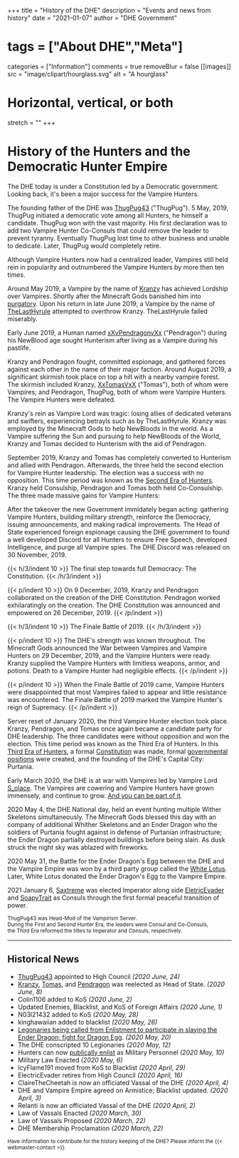 +++
title = "History of the DHE"
description = "Events and news from history"
date = "2021-01-07"
author = "DHE Government"
# tags = ["About DHE","Meta"]
categories = ["Information"]
comments = true
removeBlur = false
[[images]]
  src = "image/clipart/hourglass.svg"
  alt = "A hourglass"
  # Horizontal, vertical, or both
  stretch = ""
+++

# History of the Hunters and the Democratic Hunter Empire

The DHE today is under a Constitution led by a Democratic government. Looking
back, it's been a major success for the Vampire Hunters.

The founding father of the DHE was
[ThugPug43](http://namemc.com/profile/98105ad8-080a-4d70-a5da-0cc27a833309?q=98105ad8-080a-4d70-a5da-0cc27a833309)
("ThugPug"). 5 May, 2019, ThugPug initiated a democratic vote among all Hunters,
he himself a candidate. ThugPug won with the vast majority. His first
declaration was to add two Vampire Hunter Co-Consuls that could remove the
leader to prevent tyranny. Eventually ThugPug lost time to other business and
unable to dedicate. Later, ThugPug would completely retire.

Although Vampire Hunters now had a centralized leader, Vampires still held rein
in popularity and outnumbered the Vampire Hunters by more then ten times.

Around May 2019, a Vampire by the name of
[Kranzy](http://namemc.com/profile/ce088023-21fa-493a-b080-c8177879bf4f?q=ce088023-21fa-493a-b080-c8177879bf4f)
has achieved Lordship over Vampires. Shortly after the Minecraft Gods banished
him into
[purgatory](http://en.wikipedia.org/w/index.php?title=Purgatory&oldid=943656501#Role_in_relation_to_sin).
Upon his return in late June 2019, a Vampire by the name of
[TheLastHyrule](http://namemc.com/profile/ee6af389-e39b-4544-9f1a-1b447acd2cbb?q=ee6af389-e39b-4544-9f1a-1b447acd2cbb)
attempted to overthrow Kranzy. TheLastHyrule failed miserably.

Early June 2019, a Human named
[xXvPendragonvXx](http://namemc.com/profile/d4e6b6cb-1371-4486-bbf3-5d71a53a9c50?q=d4e6b6cb-1371-4486-bbf3-5d71a53a9c50)
("Pendragon") during his NewBlood age sought Hunterism after living as a Vampire
during his pastlife.

Kranzy and Pendragon fought, committed espionage, and gathered forces against
each other in the name of their major faction. Around August 2019, a significant
skirmish took place on top a hill with a nearby vampire forest. The skirmish
included Kranzy,
[XxTomasVxX](http://namemc.com/profile/1d408d8c-0818-4a92-9dac-078e7691dbfd?q=1d408d8c-0818-4a92-9dac-078e7691dbfd)
("Tomas"), both of whom were Vampires; and Pendragon, ThugPug, both of whom were
Vampire Hunters. The Vampire Hunters were defeated.

Kranzy's rein as Vampire Lord was tragic: losing allies of dedicated veterans
and swifters, experiencing betrayls such as by TheLastHyrule. Kranzy was
employed by the Minecraft Gods to help NewBloods in the world. As a Vampire
suffering the Sun and pursuing to help NewBloods of the World, Kranzy and Tomas
decided to Hunterism with the aid of Pendragon.

September 2019, Kranzy and Tomas has completely converted to Hunterism and
allied with Pendragon. Afterwards, the three held the second election for
Vampire Hunter leadership. The election was a success with no opposition. This
time period was known as the [Second Era of
Hunters](/images/second_era_elections.png). Kranzy held
Consulship, Pendragon and Tomas both held Co-Consulship. The three made massive
gains for Vampire Hunters:

After the takeover the new Government immidately began acting: gathering
Vampire Hunters, building military strength, reinforce the Democracy, issuing
announcements, and making radical improvements. The Head of State experienced
foreign espionage causing the DHE government to found a well developed Discord
for all Hunters to ensure Free Speech, developed Intelligence, and purge all
Vampire spies. The DHE Discord was released on 30 November, 2019.

{{< h/3/indent 10 >}} The final step towards full Democracy: The Constitution.
{{< /h/3/indent >}}

{{< p/indent 10 >}} On 9 December, 2019, Kranzy and Pendragon collaborated on
the creation of the DHE Constitution. Pendragon worked exhilaratingly on the
creation. The DHE Constitution was announced and empowered on 26 December,
2019.  {{< /p/indent >}}

{{< h/3/indent 10 >}} The Finale Battle of 2019.  {{< /h/3/indent >}}

{{< p/indent 10 >}} The DHE's strength was known throughout. The Minecraft Gods
announced the War between Vampires and Vampire Hunters on 29 December, 2019,
and the Vampire Hunters were ready. Kranzy supplied the Vampire Hunters with
limitless weapons, armor, and potions. Death to a Vampire Hunter had negligible
effects.  {{< /p/indent >}}


{{< p/indent 10 >}} When the Finale Battle of 2019 came, Vampire Hunters were
disappointed that most Vampires failed to appear and little resistance was
encountered. The Finale Battle of 2019 marked the Vampire Hunter's reign of
Supremacy.  {{< /p/indent >}}


Server reset of January 2020, the third Vampire Hunter election took place.
Kranzy, Pendragon, and Tomas once again became a candidate party for DHE
leadership. The three candidates were without opposition and won the election.
This time period was known as the Third Era of Hunters. In this [Third Era of
Hunters](/images/third_era_elections.png), a formal
[Constitution](/pdf/constitution.pdf) was made, formal [governmental
positions](/about/empire.html) were created, and the founding of the DHE's
Capital City: Purtania.

Early March 2020, the DHE is at war with Vampires led by Vampire Lord
[S_olace](http://namemc.com/profile/84b8aa9f-cfc4-4154-abae-37faa82745b5).
The Vampires are cowering and Vampire Hunters have grown immensely, and continue
to grow. [And you can be part of it](/).

2020 May 4, the DHE National day, held an event hunting multiple Wither
Skeletons simultaneously. The Minecraft Gods blessed this day with an company
of additional Whither Skeletons and an Ender Dragon who the soldiers of
Purtania fought against in defense of Purtanian infrastructure; the Ender
Dragon partially destroyed buildings before being slain. As dusk struck the
night sky was ablazed with fireworks.

2020 May 31, the Battle for the Ender Dragon's Egg between the DHE and the
Vampire Empire was won by a third party group called the [White
Lotus](/information/foreign-affairs/#white_lotus). Later, White Lotus donated
the Ender Dragon's Egg to the Vampire Empire.

2021 January 6,
[Saxtreme](http://namemc.com/profile/7a02cdd6-a3c2-4ed9-b321-9ddab2aa77ac) was
elected Imperator along side
[EletricEvader](http://namemc.com/profile/7de6da1a-dcc3-4023-9953-654f19f88b0b)
and [SoapyTrait](http://namemc.com/profile/622c377d-067c-4a57-8a5d-97c93b3941b9)
as Consuls through the first formal peaceful transition of power.

<small>ThugPug43 was Head-Mod of the Vampirism Server.</small>
<br>
<small>During the First and Second Hunter Era, the leaders were Consul and Co-Consuls,</small>
<br>
<small>the Third Era reformed the titles to Imperator and Consuls, respectively.</small>

<hr>

## Historical News

- [ThugPug43](http://namemc.com/profile/98105ad8-080a-4d70-a5da-0cc27a833309)
  appointed to High Council *(2020 June, 24)*
- [Kranzy](http://namemc.com/profile/ce088023-21fa-493a-b080-c8177879bf4f),
  [Tomas](http://namemc.com/profile/1d408d8c-0818-4a92-9dac-078e7691dbfd), and
  [Pendragon](http://namemc.com/profile/d4e6b6cb-1371-4486-bbf3-5d71a53a9c50)
  was reelected as Head of State. *(2020 June, 8)*
- Colin1106 added to KoS *(2020 June, 2)*
- Updated Enemies, Blacklist, and KoS of Foreign Affairs *(2020 June, 1)*
- N03l21432 added to KoS *(2020 May, 28)*
- kinghawaiian added to blacklist *(2020 May, 26)*
- [Legonaries being called from Enlistment to participate in slaying the Ender
  Dragon; fight for Dragon
  Egg](https://github.com/PendragonII/DHE-Enlistment/blob/master/news.md#2020-may).
  *(2020 May, 20)*
- The DHE conscripted 10 Legionaries *(2020 May, 12)*
- Hunters can now [publically
  enlist](http://github.com/PendragonII/DHE-Enlistment) as Military Personnel
  *(2020 May, 10)*
- Military Law Enacted *(2020 May, 6)*
- IcyFlame191 moved from KoS to Blacklist *(2020 April, 29)*
- ElectricEvader retires from High Council *(2020 April, 16)*
- ClaireTheCheetah is now an officiated Vassal of the DHE *(2020 April, 4)*
- DHE and Vampire Empire agreed on Armistice; Blacklist updated. *(2020 April,
  3)*
- Relanti is now an officiated Vassal of the DHE *(2020 April, 2)*
- Law of Vassals Enacted *(2020 March, 30)*
- Law of Vassals Proposed *(2020 March, 22)*
- DHE Membership Proclamation *(2020 March, 22)*

<small>Have information to contribute for the history keeping of the DHE?
Please inform the {{< webmaster-contact >}}.</small>
